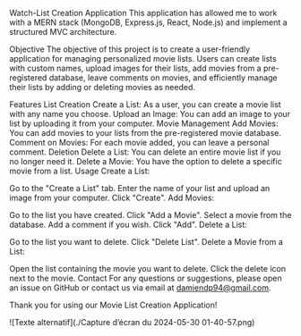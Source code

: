 Watch-List Creation Application
This application has allowed me to work with a MERN stack (MongoDB, Express.js, React, Node.js) and implement a structured MVC architecture.

Objective
The objective of this project is to create a user-friendly application for managing personalized movie lists. Users can create lists with custom names, upload images for their lists, add movies from a pre-registered database, leave comments on movies, and efficiently manage their lists by adding or deleting movies as needed.

Features
List Creation
Create a List: As a user, you can create a movie list with any name you choose.
Upload an Image: You can add an image to your list by uploading it from your computer.
Movie Management
Add Movies: You can add movies to your lists from the pre-registered movie database.
Comment on Movies: For each movie added, you can leave a personal comment.
Deletion
Delete a List: You can delete an entire movie list if you no longer need it.
Delete a Movie: You have the option to delete a specific movie from a list.
Usage
Create a List:

Go to the "Create a List" tab.
Enter the name of your list and upload an image from your computer.
Click "Create".
Add Movies:

Go to the list you have created.
Click "Add a Movie".
Select a movie from the database.
Add a comment if you wish.
Click "Add".
Delete a List:

Go to the list you want to delete.
Click "Delete List".
Delete a Movie from a List:

Open the list containing the movie you want to delete.
Click the delete icon next to the movie.
Contact
For any questions or suggestions, please open an issue on GitHub or contact us via email at damiendp94@gmail.com.

Thank you for using our Movie List Creation Application!

![Texte alternatif](./Capture d’écran du 2024-05-30 01-40-57.png)
